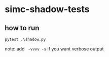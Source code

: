 # simc-shadow-tests

## how to run

```
pytest .\shadow.py
```

note: add ` -vvvv -s` if you want verbose output